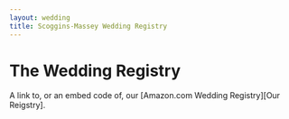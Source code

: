 ```yaml
---
layout: wedding
title: Scoggins-Massey Wedding Registry
---
```


# The Wedding Registry

A link to, or an embed code of, our [Amazon.com Wedding Registry][Our
Reigstry].

[Poplar Forest]: http://poplarforest.org/support
[The Gideons]: http://www.gideons.org/HowYouCanHelp/Give.aspx
[Fellowship Raleigh]: http://fellowshipraleigh.org/pages/give.php
[Our Registry]: http://www.amazon.com/gp/registry/wedding/11CB1Y6CLNDHK

